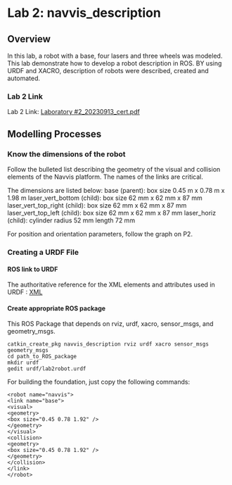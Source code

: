 # Lab 2: navvis_description

## Overview

In this lab, a robot with a base, four lasers and three wheels was modeled. This lab demonstrate how to develop a robot description in ROS. BY using URDF and XACRO, description of robots were described, created and automated.

### Lab 2 Link

Lab 2 Link: [Laboratory #2_20230913_cert.pdf](https://canvas.case.edu/courses/38747/assignments/509271/)

## Modelling Processes

### Know the dimensions of the robot

Follow the bulleted list describing the geometry of the visual and collision elements of the Navvis platform. The names of the links are critical. 

The dimensions are listed below:
base (parent): box size 0.45 m x 0.78 m x 1.98 m
laser_vert_bottom (child): box size 62 mm x 62 mm x 87 mm
laser_vert_top_right (child): box size 62 mm x 62 mm x 87 mm
laser_vert_top_left (child): box size 62 mm x 62 mm x 87 mm
laser_horiz (child): cylinder radius 52 mm length 72 mm

For position and orientation parameters, follow the graph on P2.

### Creating a URDF File

#### ROS link to URDF

The authoritative reference for the XML elements and attributes used in URDF : [XML](http://wiki.ros.org/urdf/XML/)

#### Create appropriate ROS package

This ROS Package that depends on rviz, urdf, xacro, sensor_msgs, and geometry_msgs.

	catkin_create_pkg navvis_description rviz urdf xacro sensor_msgs geometry_msgs
	cd path_to_ROS_package
	mkdir urdf
	gedit urdf/lab2robot.urdf

For building the foundation, just copy the following commands:

	<robot name="navvis">
	<link name="base">
	<visual>
	<geometry>
	<box size="0.45 0.78 1.92" />
	</geometry>
	</visual>
	<collision>
	<geometry>
	<box size="0.45 0.78 1.92" />
	</geometry>
	</collision>
	</link>
	</robot>

